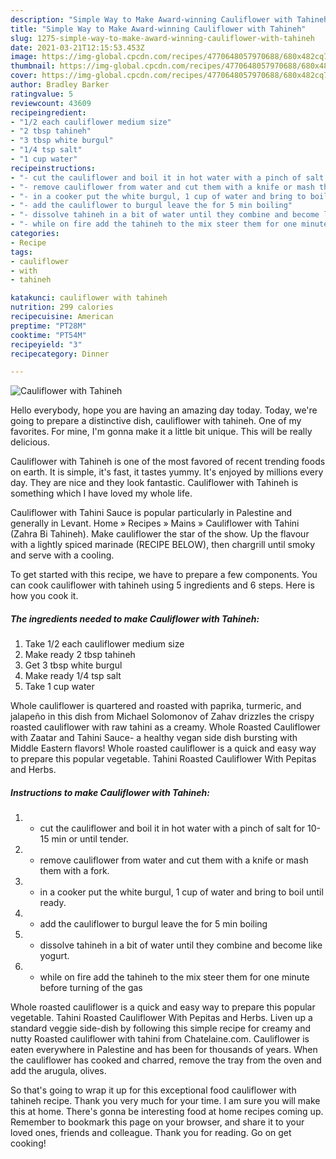 ```yaml
---
description: "Simple Way to Make Award-winning Cauliflower with Tahineh"
title: "Simple Way to Make Award-winning Cauliflower with Tahineh"
slug: 1275-simple-way-to-make-award-winning-cauliflower-with-tahineh
date: 2021-03-21T12:15:53.453Z
image: https://img-global.cpcdn.com/recipes/4770648057970688/680x482cq70/cauliflower-with-tahineh-recipe-main-photo.jpg
thumbnail: https://img-global.cpcdn.com/recipes/4770648057970688/680x482cq70/cauliflower-with-tahineh-recipe-main-photo.jpg
cover: https://img-global.cpcdn.com/recipes/4770648057970688/680x482cq70/cauliflower-with-tahineh-recipe-main-photo.jpg
author: Bradley Barker
ratingvalue: 5
reviewcount: 43609
recipeingredient:
- "1/2 each cauliflower medium size"
- "2 tbsp tahineh"
- "3 tbsp white burgul"
- "1/4 tsp salt"
- "1 cup water"
recipeinstructions:
- "- cut the cauliflower and boil it in hot water with a pinch of salt  for 10-15 min or until tender."
- "- remove cauliflower from water and cut them with a knife or mash them with a fork."
- "- in a cooker put the white burgul, 1 cup of water and bring to boil until ready."
- "- add the cauliflower to burgul leave the for 5 min boiling"
- "- dissolve tahineh in a bit of water until they combine and become like yogurt."
- "- while on fire add the tahineh to the mix steer them for one minute before turning of the gas"
categories:
- Recipe
tags:
- cauliflower
- with
- tahineh

katakunci: cauliflower with tahineh 
nutrition: 299 calories
recipecuisine: American
preptime: "PT28M"
cooktime: "PT54M"
recipeyield: "3"
recipecategory: Dinner

---
```



![Cauliflower with Tahineh](https://img-global.cpcdn.com/recipes/4770648057970688/680x482cq70/cauliflower-with-tahineh-recipe-main-photo.jpg)

Hello everybody, hope you are having an amazing day today. Today, we're going to prepare a distinctive dish, cauliflower with tahineh. One of my favorites. For mine, I'm gonna make it a little bit unique. This will be really delicious.

Cauliflower with Tahineh is one of the most favored of recent trending foods on earth. It is simple, it's fast, it tastes yummy. It's enjoyed by millions every day. They are nice and they look fantastic. Cauliflower with Tahineh is something which I have loved my whole life.

Cauliflower with Tahini Sauce is popular particularly in Palestine and generally in Levant. Home » Recipes » Mains » Cauliflower with Tahini (Zahra Bi Tahineh). Make cauliflower the star of the show. Up the flavour with a lightly spiced marinade (RECIPE BELOW), then chargrill until smoky and serve with a cooling.


To get started with this recipe, we have to prepare a few components. You can cook cauliflower with tahineh using 5 ingredients and 6 steps. Here is how you cook it.

<!--inarticleads1-->

##### The ingredients needed to make Cauliflower with Tahineh:

1. Take 1/2 each cauliflower medium size
1. Make ready 2 tbsp tahineh
1. Get 3 tbsp white burgul
1. Make ready 1/4 tsp salt
1. Take 1 cup water


Whole cauliflower is quartered and roasted with paprika, turmeric, and jalapeño in this dish from Michael Solomonov of Zahav drizzles the crispy roasted cauliflower with raw tahini as a creamy. Whole Roasted Cauliflower with Zaatar and Tahini Sauce- a healthy vegan side dish bursting with Middle Eastern flavors! Whole roasted cauliflower is a quick and easy way to prepare this popular vegetable. Tahini Roasted Cauliflower With Pepitas and Herbs. 

<!--inarticleads2-->

##### Instructions to make Cauliflower with Tahineh:

1. - cut the cauliflower and boil it in hot water with a pinch of salt  for 10-15 min or until tender.
1. - remove cauliflower from water and cut them with a knife or mash them with a fork.
1. - in a cooker put the white burgul, 1 cup of water and bring to boil until ready.
1. - add the cauliflower to burgul leave the for 5 min boiling
1. - dissolve tahineh in a bit of water until they combine and become like yogurt.
1. - while on fire add the tahineh to the mix steer them for one minute before turning of the gas


Whole roasted cauliflower is a quick and easy way to prepare this popular vegetable. Tahini Roasted Cauliflower With Pepitas and Herbs. Liven up a standard veggie side-dish by following this simple recipe for creamy and nutty Roasted cauliflower with tahini from Chatelaine.com. Cauliflower is eaten everywhere in Palestine and has been for thousands of years. When the cauliflower has cooked and charred, remove the tray from the oven and add the arugula, olives. 

So that's going to wrap it up for this exceptional food cauliflower with tahineh recipe. Thank you very much for your time. I am sure you will make this at home. There's gonna be interesting food at home recipes coming up. Remember to bookmark this page on your browser, and share it to your loved ones, friends and colleague. Thank you for reading. Go on get cooking!
